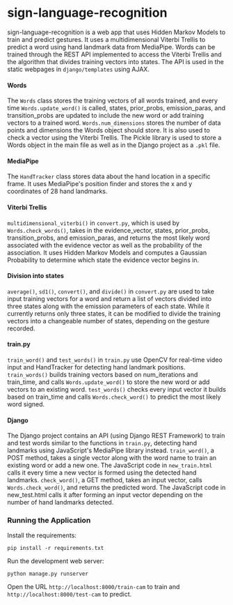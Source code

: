 # sign-language-recognition

sign-language-recognition is a web app that uses Hidden Markov Models to train and predict gestures. It uses a multidimensional Viterbi Trellis to predict a word using hand landmark data from MediaPipe. Words can be trained through the REST API implemented to access the Viterbi Trellis and the algorithm that divides training vectors into states. The API is used in the static webpages in ```django/templates``` using AJAX.

#### Words
The ```Words``` class stores the training vectors of all words trained, and every time ```Words.update_word()``` is called, states, prior_probs, emission_paras, and transition_probs are updated to include the new word or add training vectors to a trained word. ```Words.num_dimensions``` stores the number of data points and dimensions the Words object should store. It is also used to check a vector using the Viterbi Trellis. The Pickle library is used to store a Words object in the main file as well as in the Django project as a ```.pkl``` file.
#### MediaPipe
The ```HandTracker``` class stores data about the hand location in a specific frame. It uses MediaPipe's position finder and stores the x and y coordinates of 28 hand landmarks.
#### Viterbi Trellis
```multidimensional_viterbi()``` in ```convert.py```, which is used by ```Words.check_words()```, takes in the evidence_vector, states, prior_probs, transition_probs, and emission_paras, and returns the most likely word associated with the evidence vector as well as the probability of the association. It uses Hidden Markov Models and computes a Gaussian Probability to determine which state the evidence vector begins in.
#### Division into states
```average()```, ```sd1()```, ```convert()```, and ```divide()``` in ```convert.py``` are used to take input training vectors for a word and return a list of vectors divided into three states along with the emission parameters of each state. While it currently returns only three states, it can be modified to divide the training vectors into a changeable number of states, depending on the gesture recorded.
#### train.py
```train_word()``` and ```test_words()``` in ```train.py``` use OpenCV for real-time video input and HandTracker for detecting hand landmark positions. ```train_words()``` builds training vectors based on num_iterations and train_time, and calls ```Words.update_word()``` to store the new word or add vectors to an existing word. ```test_words()``` checks every input vector it builds based on train_time and calls ```Words.check_word()``` to predict the most likely word signed.
#### Django
The Django project contains an API (using Django REST Framework) to train and test words similar to the functions in ```train.py```, detecting hand landmarks using JavaScript's MediaPipe library instead. ```train_word()```, a POST method, takes a single vector along with the word name to train an existing word or add a new one. The JavaScript code in ```new_train.html``` calls it every time a new vector is formed using the detected hand landmarks. ```check_word()```, a GET method, takes an input vector, calls ```Words.check_word()```, and returns the predicted word. The JavaScript code in new_test.html calls it after forming an input vector depending on the number of hand landmarks detected.

### Running the Application
Install the requirements:<br>
````
pip install -r requirements.txt
````
Run the development web server:
````
python manage.py runserver
````
Open the URL ```http://localhost:8000/train-cam``` to train and ```http://localhost:8000/test-cam``` to predict.

